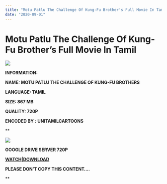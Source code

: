 ```yaml
---
title: "Motu Patlu The Challenge Of Kung-Fu Brother's Full Movie In Tamil"
date: "2020-09-01"
---
```


# Motu Patlu The Challenge Of Kung-Fu Brother’s Full Movie In Tamil 

[![](https://1.bp.blogspot.com/-YvSnyVxy8UQ/XuSNeP8jl_I/AAAAAAAABIo/DBOV2XxrKoQWrEWCETQDiqLiOGzHAKYSACK4BGAsYHg/w640-h360/MOTU{c48f4630022c0d57354920639953d21a0626fbbe35cb91b826b45669a52e752e}2BPATLU{c48f4630022c0d57354920639953d21a0626fbbe35cb91b826b45669a52e752e}2BKUNG{c48f4630022c0d57354920639953d21a0626fbbe35cb91b826b45669a52e752e}2BFU.jpg)](https://1.bp.blogspot.com/-YvSnyVxy8UQ/XuSNeP8jl_I/AAAAAAAABIo/DBOV2XxrKoQWrEWCETQDiqLiOGzHAKYSACK4BGAsYHg/s1280/MOTU{c48f4630022c0d57354920639953d21a0626fbbe35cb91b826b45669a52e752e}2BPATLU{c48f4630022c0d57354920639953d21a0626fbbe35cb91b826b45669a52e752e}2BKUNG{c48f4630022c0d57354920639953d21a0626fbbe35cb91b826b45669a52e752e}2BFU.jpg)

**INFORMATION:**

**NAME: MOTU PATLU THE CHALLENGE OF KUNG-FU BROTHERS**

**LANGUAGE: TAMIL**

**SIZE: 867 MB**

**QUALITY: 720P** 

**ENCODED BY :** **UNITAMILCARTOONS**

**

[![](https://1.bp.blogspot.com/-cOetiouKFsg/XuSNoBnb7gI/AAAAAAAABI0/QMxbBsKL3VsE_6eWNCQK00TW_YDbioVagCK4BGAsYHg/w400-h173/MOtu{c48f4630022c0d57354920639953d21a0626fbbe35cb91b826b45669a52e752e}2BPatlu.jpg)](https://1.bp.blogspot.com/-cOetiouKFsg/XuSNoBnb7gI/AAAAAAAABI0/QMxbBsKL3VsE_6eWNCQK00TW_YDbioVagCK4BGAsYHg/s1276/MOtu{c48f4630022c0d57354920639953d21a0626fbbe35cb91b826b45669a52e752e}2BPatlu.jpg)

**GOOGLE DRIVE SERVER 720P**

**[WATCH|DOWNLOAD](https://gplinks.co/tEU0p)**

**PLEASE DON’T COPY THIS CONTENT….**

**
